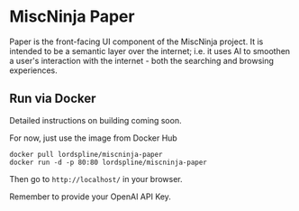 # MiscNinja Paper

Paper is the front-facing UI component of the MiscNinja project. It is intended to be a semantic layer over the internet; i.e. it uses AI to smoothen a user's interaction with the internet - both the searching and browsing experiences.

## Run via Docker

Detailed instructions on building coming soon.

For now, just use the image from Docker Hub

```
docker pull lordspline/miscninja-paper
docker run -d -p 80:80 lordspline/miscninja-paper
```

Then go to `http://localhost/` in your browser.

Remember to provide your OpenAI API Key.

